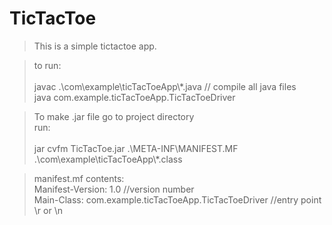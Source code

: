 # TicTacToe

>This is a simple tictactoe app.


>to run:<br><br>
javac .\com\example\ticTacToeApp\\*.java // compile all java files<br>
java com.example.ticTacToeApp.TicTacToeDriver

>To make .jar file go to project directory<br>
run:<br><br>
jar cvfm TicTacToe.jar .\META-INF\MANIFEST.MF .\com\example\ticTacToeApp\\*.class

>manifest.mf contents:<br>
Manifest-Version: 1.0 //version number <br>
Main-Class: com.example.ticTacToeApp.TicTacToeDriver //entry point
\r or \n<br>